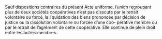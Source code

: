 Sauf dispositions contraires du présent Acte uniforme, l’union regroupant plus de deux sociétés coopératives n’est pas dissoute par le retrait volontaire ou forcé, la liquidation des biens prononcée par décision de justice ou la dissolution volontaire ou forcée d’une coo- pérative membre ou par le retrait de l’agrément de cette coopérative. Elle continue de plein droit entre les autres membres.
